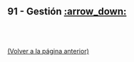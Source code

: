 
<html>
<body>
<h2>91 - Gestión <a href="https://downgit.github.io/#/home?url=https://github.com/Apuntes-FIUBA/Apuntes-Electronica/tree/main/91 - Gestión">:arrow_down:</a></h2>
<ul>
</ul>
</body>
</html>














<br><br><br>[(Volver a la página anterior)](../)
